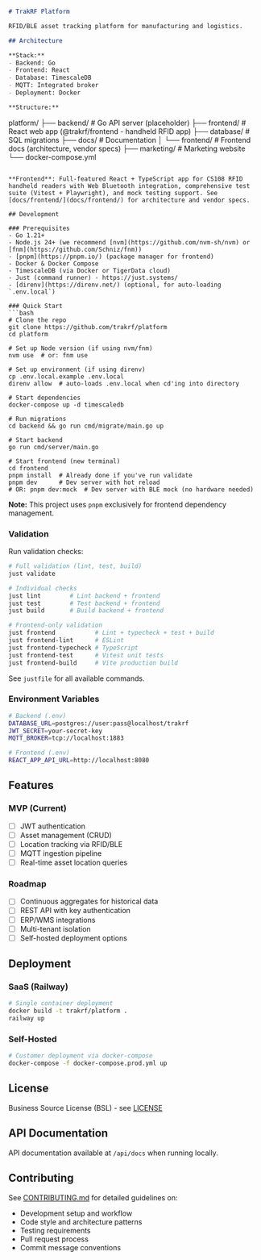 ```markdown
# TrakRF Platform

RFID/BLE asset tracking platform for manufacturing and logistics.

## Architecture

**Stack:**
- Backend: Go
- Frontend: React
- Database: TimescaleDB
- MQTT: Integrated broker
- Deployment: Docker

**Structure:**
```
platform/
├── backend/         # Go API server (placeholder)
├── frontend/        # React web app (@trakrf/frontend - handheld RFID app)
├── database/        # SQL migrations
├── docs/            # Documentation
│   └── frontend/    # Frontend docs (architecture, vendor specs)
├── marketing/       # Marketing website
└── docker-compose.yml
```

**Frontend**: Full-featured React + TypeScript app for CS108 RFID handheld readers with Web Bluetooth integration, comprehensive test suite (Vitest + Playwright), and mock testing support. See [docs/frontend/](docs/frontend/) for architecture and vendor specs.

## Development

### Prerequisites
- Go 1.21+
- Node.js 24+ (we recommend [nvm](https://github.com/nvm-sh/nvm) or [fnm](https://github.com/Schniz/fnm))
- [pnpm](https://pnpm.io/) (package manager for frontend)
- Docker & Docker Compose
- TimescaleDB (via Docker or TigerData cloud)
- Just (command runner) - https://just.systems/
- [direnv](https://direnv.net/) (optional, for auto-loading `.env.local`)

### Quick Start
```bash
# Clone the repo
git clone https://github.com/trakrf/platform
cd platform

# Set up Node version (if using nvm/fnm)
nvm use  # or: fnm use

# Set up environment (if using direnv)
cp .env.local.example .env.local
direnv allow  # auto-loads .env.local when cd'ing into directory

# Start dependencies
docker-compose up -d timescaledb

# Run migrations
cd backend && go run cmd/migrate/main.go up

# Start backend
go run cmd/server/main.go

# Start frontend (new terminal)
cd frontend
pnpm install  # Already done if you've run validate
pnpm dev      # Dev server with hot reload
# OR: pnpm dev:mock  # Dev server with BLE mock (no hardware needed)
```

**Note:** This project uses `pnpm` exclusively for frontend dependency management.

### Validation

Run validation checks:
```bash
# Full validation (lint, test, build)
just validate

# Individual checks
just lint        # Lint backend + frontend
just test        # Test backend + frontend
just build       # Build backend + frontend

# Frontend-only validation
just frontend           # Lint + typecheck + test + build
just frontend-lint      # ESLint
just frontend-typecheck # TypeScript
just frontend-test      # Vitest unit tests
just frontend-build     # Vite production build
```

See `justfile` for all available commands.

### Environment Variables
```bash
# Backend (.env)
DATABASE_URL=postgres://user:pass@localhost/trakrf
JWT_SECRET=your-secret-key
MQTT_BROKER=tcp://localhost:1883

# Frontend (.env)
REACT_APP_API_URL=http://localhost:8080
```

## Features

### MVP (Current)
- [ ] JWT authentication
- [ ] Asset management (CRUD)
- [ ] Location tracking via RFID/BLE
- [ ] MQTT ingestion pipeline
- [ ] Real-time asset location queries

### Roadmap
- [ ] Continuous aggregates for historical data
- [ ] REST API with key authentication
- [ ] ERP/WMS integrations
- [ ] Multi-tenant isolation
- [ ] Self-hosted deployment options

## Deployment

### SaaS (Railway)
```bash
# Single container deployment
docker build -t trakrf/platform .
railway up
```

### Self-Hosted
```bash
# Customer deployment via docker-compose
docker-compose -f docker-compose.prod.yml up
```

## License

Business Source License (BSL) - see [LICENSE](LICENSE)

## API Documentation

API documentation available at `/api/docs` when running locally.

## Contributing

See [CONTRIBUTING.md](CONTRIBUTING.md) for detailed guidelines on:
- Development setup and workflow
- Code style and architecture patterns
- Testing requirements
- Pull request process
- Commit message conventions

